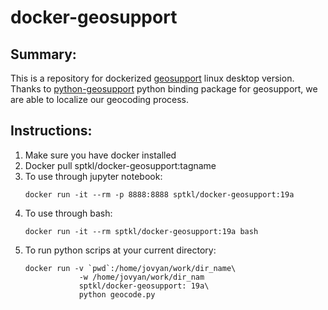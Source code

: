 # docker-geosupport

## Summary: 
This is a repository for dockerized [geosupport](https://www1.nyc.gov/site/planning/data-maps/open-data/dwn-gde-home.page) linux desktop version. 
Thanks to [python-geosupport](https://github.com/ishiland/python-geosupport) python binding package for geosupport, we are able to localize our geocoding process. 

## Instructions: 
1. Make sure you have docker installed 
2. Docker pull sptkl/docker-geosupport:tagname
3. To use through jupyter notebook: 
    ```
    docker run -it --rm -p 8888:8888 sptkl/docker-geosupport:19a
    ```
4. To use through bash: 
    ```    
    docker run -it --rm sptkl/docker-geosupport:19a bash
    ```
5. To run python scrips at your current directory: 
    ```
    docker run -v `pwd`:/home/jovyan/work/dir_name\
                -w /home/jovyan/work/dir_nam
                sptkl/docker-geosupport: 19a\
                python geocode.py
    ```